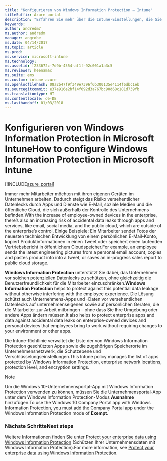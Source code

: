 ```yaml
---
title: "Konfigurieren von Windows Information Protection – Intune"
titleSuffix: Azure portal
description: "Erfahren Sie mehr über die Intune-Einstellungen, die Sie für die Verwaltung von Windows Information Protection verwenden können."
keywords: 
author: andredm7
ms.author: andredm
manager: angrobe
ms.date: 04/14/2017
ms.topic: article
ms.prod: 
ms.service: microsoft-intune
ms.technology: 
ms.assetid: f233672c-7d9b-4554-af1f-92c001a1a3c5
ms.reviewer: heenamac
ms.suite: ems
ms.custom: intune-azure
ms.openlocfilehash: 08a2b47f9f349e7396f6b300135e4114f6dbc1eb
ms.sourcegitcommit: e37e916e2bf14f092d3a767bc90d68c181d739fb
ms.translationtype: HT
ms.contentlocale: de-DE
ms.lasthandoff: 01/03/2018
---
```

# <a name="how-to-configure-windows-information-protection-in-microsoft-intune"></a><span data-ttu-id="d6444-103">Konfigurieren von Windows Information Protection in Microsoft Intune</span><span class="sxs-lookup"><span data-stu-id="d6444-103">How to configure Windows Information Protection in Microsoft Intune</span></span>

[!INCLUDE[azure_portal](./includes/azure_portal.md)]

<span data-ttu-id="d6444-104">Immer mehr Mitarbeiter möchten mit ihren eigenen Geräten im Unternehmen arbeiten. Dadurch steigt das Risiko versehentlicher Datenlecks durch Apps und Dienste wie E-Mail, soziale Medien und die öffentliche Cloud, die sich außerhalb der Kontrolle des Unternehmens befinden.</span><span class="sxs-lookup"><span data-stu-id="d6444-104">With the increase of employee-owned devices in the enterprise, there’s also an increasing risk of accidental data leaks through apps and services, like email, social media, and the public cloud, which are outside of the enterprise’s control.</span></span> <span data-ttu-id="d6444-105">Einige Beispiele: Ein Mitarbeiter sendet Fotos der neuesten technischen Entwicklung von einem persönlichen E-Mail-Konto, kopiert Produktinformationen in einen Tweet oder speichert einen laufenden Vertriebsbericht in öffentlichem Cloudspeicher.</span><span class="sxs-lookup"><span data-stu-id="d6444-105">For example, an employee sends the latest engineering pictures from a personal email account, copies and pastes product info into a tweet, or saves an in-progress sales report to public cloud storage.</span></span>

<span data-ttu-id="d6444-106">**Windows Information Protection** unterstützt Sie dabei, das Unternehmen vor solchen potenziellen Datenlecks zu schützen, ohne gleichzeitig die Benutzerfreundlichkeit für die Mitarbeiter einzuschränken.</span><span class="sxs-lookup"><span data-stu-id="d6444-106">**Windows Information Protection** helps to protect against this potential data leakage without otherwise interfering with the employee experience.</span></span> <span data-ttu-id="d6444-107">Die Lösung schützt auch Unternehmens-Apps und -Daten vor versehentlichen Datenlecks auf unternehmenseigenen sowie auf persönlichen Geräten, die die Mitarbeiter zur Arbeit mitbringen – ohne dass Sie Ihre Umgebung oder andere Apps ändern müssen.</span><span class="sxs-lookup"><span data-stu-id="d6444-107">It also helps to protect enterprise apps and data against accidental data leaks on enterprise-owned devices and personal devices that employees bring to work without requiring changes to your environment or other apps.</span></span>

<span data-ttu-id="d6444-108">Die Intune-Richtlinie verwaltet die Liste der von Windows Information Protection geschützten Apps sowie die zugehörigen Speicherorte im Unternehmensnetzwerk, die Schutzebene und Verschlüsselungseinstellungen.</span><span class="sxs-lookup"><span data-stu-id="d6444-108">This Intune policy manages the list of apps protected by Windows Information Protection, enterprise network locations, protection level, and encryption settings.</span></span>

>[!NOTE]
> <span data-ttu-id="d6444-109">Um die Windows 10-Unternehmensportal-App mit Windows Information Protection verwenden zu können, müssen Sie die Unternehmensportal-App unter dem Windows Information Protection-Modus **Ausnahme** hinzufügen.</span><span class="sxs-lookup"><span data-stu-id="d6444-109">To use the Windows 10 Company Portal app with Windows Information Protection, you must add the Company Portal app under the Windows Information Protection mode of **Exempt**.</span></span> 

### <a name="next-steps"></a><span data-ttu-id="d6444-110">Nächste Schritte</span><span class="sxs-lookup"><span data-stu-id="d6444-110">Next steps</span></span>
<span data-ttu-id="d6444-111">Weitere Informationen finden Sie unter [Protect your enterprise data using Windows Information Protection](https://technet.microsoft.com/itpro/windows/keep-secure/protect-enterprise-data-using-wip) (Schützen Ihrer Unternehmensdaten mit Windows Information Protection).</span><span class="sxs-lookup"><span data-stu-id="d6444-111">For more information, see [Protect your enterprise data using Windows Information Protection](https://technet.microsoft.com/itpro/windows/keep-secure/protect-enterprise-data-using-wip).</span></span>
